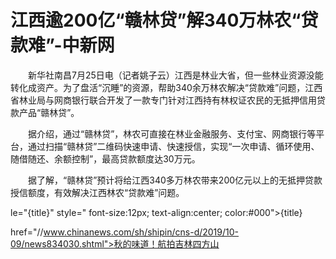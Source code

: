 # 江西逾200亿“赣林贷”解340万林农“贷款难”-中新网

　　新华社南昌7月25日电（记者姚子云）江西是林业大省，但一些林业资源没能转化成资产。为了盘活“沉睡”的资源，帮助340余万林农解决“贷款难”问题，江西省林业局与网商银行联合开发了一款专门针对江西持有林权证农民的无抵押信用贷款产品“赣林贷”。

　　据介绍，通过“赣林贷”，林农可直接在林业金融服务、支付宝、网商银行等平台，通过扫描“赣林贷”二维码快速申请、快速授信，实现“一次申请、循环使用、随借随还、余额控制”，最高贷款额度达30万元。

　　据了解，“赣林贷”预计将给江西340多万林农带来200亿元以上的无抵押贷款授信额度，有效解决江西林农“贷款难”问题。

le="{title}" style=" font-size:12px; text-align:center; color:#000">{title}

href="//www.chinanews.com/sh/shipin/cns-d/2019/10-09/news834030.shtml">秋的味道！航拍吉林四方山
